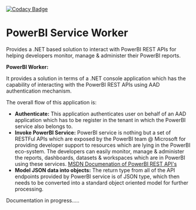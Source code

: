 [![Codacy Badge](https://api.codacy.com/project/badge/Grade/cbf25798498b45ae87d5730315a51ab6)](https://www.codacy.com/manual/nitinsapru01/PowerBI?utm_source=github.com&amp;utm_medium=referral&amp;utm_content=saprunitin/PowerBI&amp;utm_campaign=Badge_Grade)

# PowerBI Service Worker 
Provides a .NET based solution to interact with PowerBI REST APIs for helping developers monitor, manage &amp; administer their PowerBI reports.

<b>PowerBI Worker:</b>
<p>It provides a solution in terms of a .NET console application which has the capability of interacting with the PowerBI REST APIs using AAD
authentication mechanism.</p>

The overall flow of this application is:
<ul>
  <li><b>Authenticate:</b> This application authenticates user on behalf of an AAD application which has to be register in the tenant in which the PowerBI service also belongs to.</li>
  <li><b>Invoke PowerBI Service:</b> PowerBI service is nothing but a set of RESTFul APIs which are exposed by the PowerBI team @ Microsoft for providing developer support to resources which are lying in the PowerBI eco-system. The developers can easily monitor, manage & administer the reports, dashboards, datasets & workspaces which are in PowerBI using these services. <a href="https://docs.microsoft.com/en-us/rest/api/power-bi/">MSDN Documenation of PowerBI REST API's</a></li>
  <li><b>Model JSON data into objects:</b> The return type from all of the API endpoints provided by PowerBI service is of JSON type, which then needs to be converted into a standard object oriented model for further processing.</li>
</ul>

<p>Documentation in progress.....</p>
